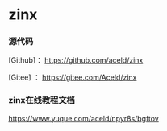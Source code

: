 # zinx

### 源代码
[Github]： https://github.com/aceld/zinx

[Gitee] ： https://gitee.com/Aceld/zinx

### zinx在线教程文档
https://www.yuque.com/aceld/npyr8s/bgftov
